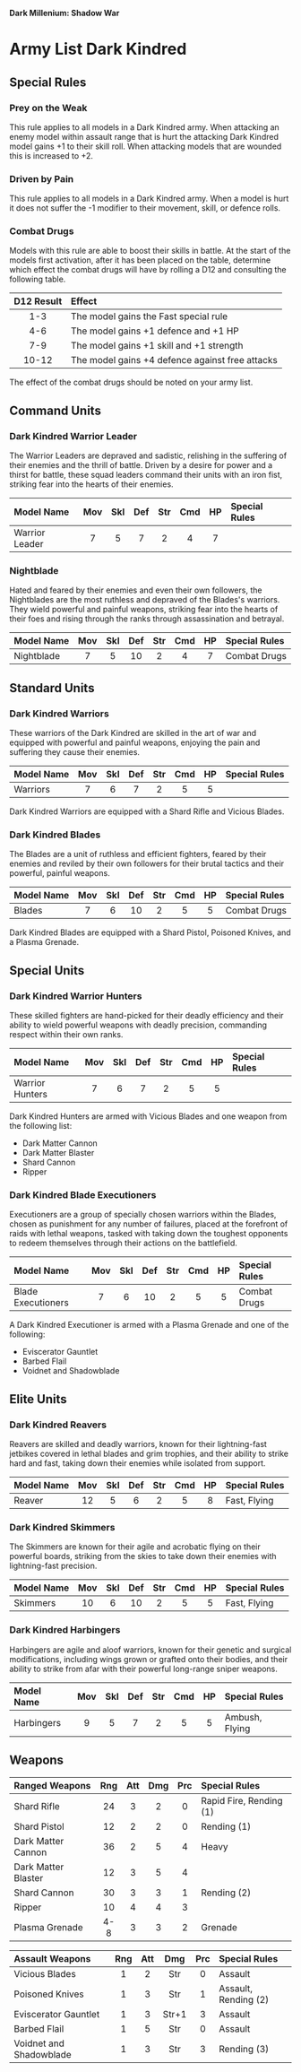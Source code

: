**Dark Millenium: Shadow War**

Army List Dark Kindred
======================

## Special Rules

### Prey on the Weak

This rule applies to all models in a Dark Kindred army. When attacking an enemy model within assault range that is hurt the attacking Dark Kindred model gains +1 to their skill roll. When attacking models that are wounded this is increased to +2.

### Driven by Pain

This rule applies to all models in a Dark Kindred army. When a model is hurt it does not suffer the -1 modifier to their movement, skill, or defence rolls.

### Combat Drugs

Models with this rule are able to boost their skills in battle. At the start of the models first activation, after it has been placed on the table, determine which effect the combat drugs will have by rolling a D12 and consulting the following table.

| D12 Result | Effect                                          |
| :--------: | :---------------------------------------------- |
| 1-3        | The model gains the Fast special rule           |
| 4-6        | The model gains +1 defence and +1 HP            |
| 7-9        | The model gains +1 skill and +1 strength        |
| 10-12      | The model gains +4 defence against free attacks |

The effect of the combat drugs should be noted on your army list.

## Command Units

### Dark Kindred Warrior Leader

The Warrior Leaders are depraved and sadistic, relishing in the suffering of their enemies and the thrill of battle. Driven by a desire for power and a thirst for battle, these squad leaders command their units with an iron fist, striking fear into the hearts of their enemies.

| Model Name         | Mov | Skl | Def | Str | Cmd | HP  | Special Rules     |
| :----------------- | :-: | :-: | :-: | :-: | :-: | :-: | :---------------- |
| Warrior Leader     | 7   | 5   | 7   | 2   | 4   | 7   |                   |

### Nightblade

Hated and feared by their enemies and even their own followers, the Nightblades are the most ruthless and depraved of the Blades's warriors. They wield powerful and painful weapons, striking fear into the hearts of their foes and rising through the ranks through assassination and betrayal.

| Model Name         | Mov | Skl | Def | Str | Cmd | HP  | Special Rules     |
| :----------------- | :-: | :-: | :-: | :-: | :-: | :-: | :---------------- |
| Nightblade         | 7   | 5   | 10  | 2   | 4   | 7   | Combat Drugs      |

## Standard Units

### Dark Kindred Warriors

These warriors of the Dark Kindred are skilled in the art of war and equipped with powerful and painful weapons, enjoying the pain and suffering they cause their enemies.

| Model Name         | Mov | Skl | Def | Str | Cmd | HP  | Special Rules     |
| :----------------- | :-: | :-: | :-: | :-: | :-: | :-: | :---------------- |
| Warriors           | 7   | 6   | 7   | 2   | 5   | 5   |                   |

Dark Kindred Warriors are equipped with a Shard Rifle and Vicious Blades.

### Dark Kindred Blades

The Blades are a unit of ruthless and efficient fighters, feared by their enemies and reviled by their own followers for their brutal tactics and their powerful, painful weapons.

| Model Name         | Mov | Skl | Def | Str | Cmd | HP  | Special Rules     |
| :----------------- | :-: | :-: | :-: | :-: | :-: | :-: | :---------------- |
| Blades             | 7   | 6   | 10  | 2   | 5   | 5   | Combat Drugs      |

Dark Kindred Blades are equipped with a Shard Pistol, Poisoned Knives, and a Plasma Grenade.

## Special Units

### Dark Kindred Warrior Hunters

These skilled fighters are hand-picked for their deadly efficiency and their ability to wield powerful weapons with deadly precision, commanding respect within their own ranks.

| Model Name         | Mov | Skl | Def | Str | Cmd | HP  | Special Rules     |
| :----------------- | :-: | :-: | :-: | :-: | :-: | :-: | :---------------- |
| Warrior Hunters    | 7   | 6   | 7   | 2   | 5   | 5   |                   |

Dark Kindred Hunters are armed with Vicious Blades and one weapon from the following list:

- Dark Matter Cannon
- Dark Matter Blaster
- Shard Cannon
- Ripper

### Dark Kindred Blade Executioners

Executioners are a group of specially chosen warriors within the Blades, chosen as punishment for any number of failures, placed at the forefront of raids with lethal weapons, tasked with taking down the toughest opponents to redeem themselves through their actions on the battlefield.

| Model Name         | Mov | Skl | Def | Str | Cmd | HP  | Special Rules     |
| :----------------- | :-: | :-: | :-: | :-: | :-: | :-: | :---------------- |
| Blade Executioners | 7   | 6   | 10  | 2   | 5   | 5   | Combat Drugs      |

A Dark Kindred Executioner is armed with a Plasma Grenade and one of the following:

- Eviscerator Gauntlet
- Barbed Flail
- Voidnet and Shadowblade

## Elite Units

### Dark Kindred Reavers

Reavers are skilled and deadly warriors, known for their lightning-fast jetbikes covered in lethal blades and grim trophies, and their ability to strike hard and fast, taking down their enemies while isolated from support.

| Model Name         | Mov | Skl | Def | Str | Cmd | HP  | Special Rules     |
| :----------------- | :-: | :-: | :-: | :-: | :-: | :-: | :---------------- |
| Reaver             | 12  | 5   | 6   | 2   | 5   | 8   | Fast, Flying      |

### Dark Kindred Skimmers

The Skimmers are known for their agile and acrobatic flying on their powerful boards, striking from the skies to take down their enemies with lightning-fast precision.

| Model Name         | Mov | Skl | Def | Str | Cmd | HP  | Special Rules     |
| :----------------- | :-: | :-: | :-: | :-: | :-: | :-: | :---------------- |
| Skimmers           | 10  | 6   | 10  | 2   | 5   | 5   | Fast, Flying      |

### Dark Kindred Harbingers

Harbingers are agile and aloof warriors, known for their genetic and surgical modifications, including wings grown or grafted onto their bodies, and their ability to strike from afar with their powerful long-range sniper weapons.

| Model Name         | Mov | Skl | Def | Str | Cmd | HP  | Special Rules     |
| :----------------- | :-: | :-: | :-: | :-: | :-: | :-: | :---------------- |
| Harbingers         | 9   | 5   | 7   | 2   | 5   | 5   | Ambush, Flying    |

## Weapons

| Ranged Weapons         | Rng | Att | Dmg | Prc | Special Rules                   |
| :--------------------- | :-: | :-: | :-: | :-: | :------------------------------ |
| Shard Rifle            | 24  | 3   | 2   | 0   | Rapid Fire, Rending (1)         |
| Shard Pistol           | 12  | 2   | 2   | 0   | Rending (1)                     |
| Dark Matter Cannon     | 36  | 2   | 5   | 4   | Heavy                           |
| Dark Matter Blaster    | 12  | 3   | 5   | 4   |                                 |
| Shard Cannon           | 30  | 3   | 3   | 1   | Rending (2)                     |
| Ripper                 | 10  | 4   | 4   | 3   |                                 |
| Plasma Grenade         | 4-8 | 3   | 3   | 2   | Grenade                         |

| Assault Weapons         | Rng | Att | Dmg | Prc | Special Rules                   |
| :---------------------- | :-: | :-: | :-: | :-: | :------------------------------ |
| Vicious Blades          | 1   | 2   | Str | 0   | Assault                         |
| Poisoned Knives         | 1   | 3   | Str | 1   | Assault, Rending (2)            |
| Eviscerator Gauntlet    | 1   | 3   |Str+1| 3   | Assault                         |
| Barbed Flail            | 1   | 5   | Str | 0   | Assault                         |
| Voidnet and Shadowblade | 1   | 3   | Str | 3   | Rending (3)                     |
